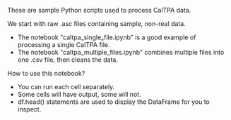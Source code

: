 These are sample Python scripts used to process CalTPA data.

We start with raw .asc files containing sample, non-real data.

- The notebook "caltpa_single_file.ipynb" is a good example of processing a single CalTPA file.
- The notebook "caltpa_multiple_files.ipynb" combines multiple files into one .csv file, then cleans the data.

How to use this notebook?
- You can run each cell separately.
- Some cells will have output, some will not.
- df.head() statements are used to display the DataFrame for you to inspect.
